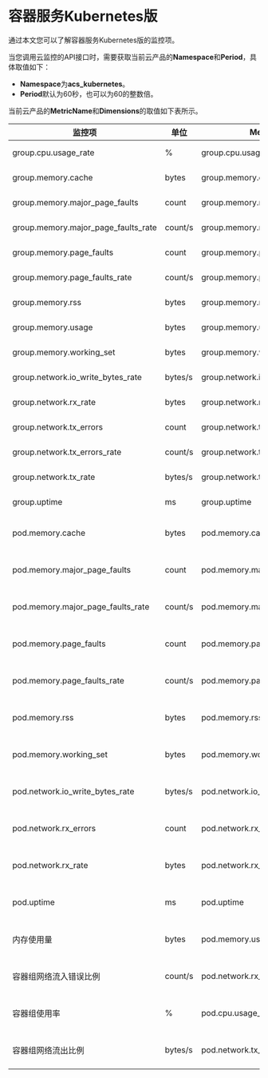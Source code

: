 # 容器服务Kubernetes版

通过本文您可以了解容器服务Kubernetes版的监控项。

当您调用云监控的API接口时，需要获取当前云产品的**Namespace**和**Period**，具体取值如下：

-   **Namespace**为**acs\_kubernetes**。
-   **Period**默认为60秒，也可以为60的整数倍。

当前云产品的**MetricName**和**Dimensions**的取值如下表所示。

|监控项|单位|MetricName|Dimensions|Statistics|
|---|--|----------|----------|----------|
|group.cpu.usage\_rate|%|group.cpu.usage\_rate|userId、groupId|Sum|
|group.memory.cache|bytes|group.memory.cache|userId、groupId|Sum|
|group.memory.major\_page\_faults|count|group.memory.major\_page\_faults|userId、groupId|Sum|
|group.memory.major\_page\_faults\_rate|count/s|group.memory.major\_page\_faults\_rate|userId、groupId|Sum|
|group.memory.page\_faults|count|group.memory.page\_faults|userId、groupId|Sum|
|group.memory.page\_faults\_rate|count/s|group.memory.page\_faults\_rate|userId、groupId|Sum|
|group.memory.rss|bytes|group.memory.rss|userId、groupId|Sum|
|group.memory.usage|bytes|group.memory.usage|userId、groupId|Sum|
|group.memory.working\_set|bytes|group.memory.working\_set|userId、groupId|Sum|
|group.network.io\_write\_bytes\_rate|bytes/s|group.network.io\_write\_bytes\_rate|userId、groupId|Sum|
|group.network.rx\_rate|bytes|group.network.rx\_rate|userId、groupId|Sum|
|group.network.tx\_errors|count|group.network.tx\_errors|userId、groupId|Sum|
|group.network.tx\_errors\_rate|count/s|group.network.tx\_errors\_rate|userId、groupId|Sum|
|group.network.tx\_rate|bytes/s|group.network.tx\_rate|userId、groupId|Sum|
|group.uptime|ms|group.uptime|userId、groupId|Sum|
|pod.memory.cache|bytes|pod.memory.cache|userId、groupId、podId|Average、Maximum、Minimum|
|pod.memory.major\_page\_faults|count|pod.memory.major\_page\_faults|userId、groupId、podId|Average、Maximum、Minimum|
|pod.memory.major\_page\_faults\_rate|count/s|pod.memory.major\_page\_faults\_rate|userId、groupId、podId|Average、Maximum、Minimum|
|pod.memory.page\_faults|count|pod.memory.page\_faults|userId、groupId、podId|Average、Maximum、Minimum|
|pod.memory.page\_faults\_rate|count/s|pod.memory.page\_faults\_rate|userId、groupId、podId|Average、Maximum、Minimum|
|pod.memory.rss|bytes|pod.memory.rss|userId、groupId、podId|Average、Maximum、Minimum|
|pod.memory.working\_set|bytes|pod.memory.working\_set|userId、groupId、podId|Average、Maximum、Minimum|
|pod.network.io\_write\_bytes\_rate|bytes/s|pod.network.io\_write\_bytes\_rate|userId、groupId、podId|Average、Maximum、Minimum|
|pod.network.rx\_errors|count|pod.network.rx\_errors|userId、groupId、podId|Average、Maximum、Minimum|
|pod.network.rx\_rate|bytes|pod.network.rx\_rate|userId、groupId、podId|Average、Maximum、Minimum|
|pod.uptime|ms|pod.uptime|userId、groupId、podId|Average、Maximum、Minimum|
|内存使用量|bytes|pod.memory.usage|userId、groupId、podId|Average、Maximum、Minimum|
|容器组网络流入错误比例|count/s|pod.network.rx\_errors\_rate|userId、groupId、podId|Average、Maximum、Minimum|
|容器组使用率|%|pod.cpu.usage\_rate|userId、groupId、podId|Average、Maximum、Minimum|
|容器组网络流出比例|bytes/s|pod.network.tx\_rate|userId、groupId、podId|Average、Maximum、Minimum|

